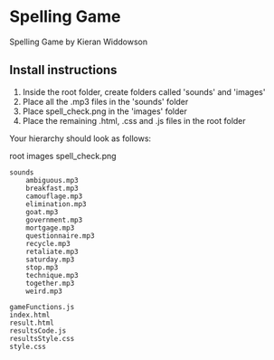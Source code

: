 # Spelling Game

Spelling Game by Kieran Widdowson

Install instructions
--------------------------------------------

1. Inside the root folder, create folders called 'sounds' and 'images'
2. Place all the .mp3 files in the 'sounds' folder
3. Place spell_check.png in the 'images' folder
4. Place the remaining .html, .css and .js files in the root folder


Your hierarchy should look as follows:

root
	images
		spell_check.png
	
	sounds
		ambiguous.mp3
		breakfast.mp3
		camouflage.mp3
		elimination.mp3
		goat.mp3
		government.mp3
		mortgage.mp3
		questionnaire.mp3
		recycle.mp3
		retaliate.mp3
		saturday.mp3
		stop.mp3
		technique.mp3
		together.mp3
		weird.mp3
	
	gameFunctions.js
	index.html
	result.html
	resultsCode.js
	resultsStyle.css
	style.css
